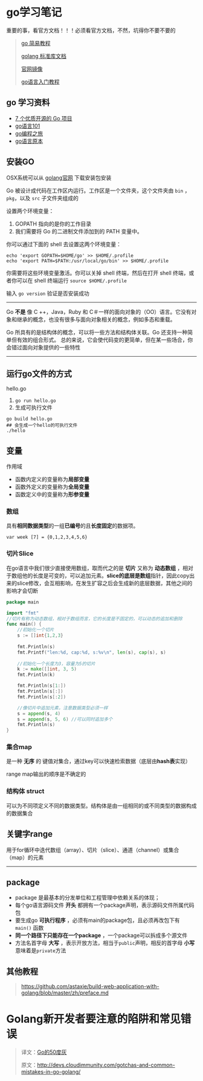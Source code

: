 # go学习笔记
重要的事，看官方文档！！！必须看官方文档，不然，坑得你不要不要的

> [go 简易教程](https://learnku.com/docs/the-little-go-book)
> 
> [golang 标准库文档](https://studygolang.com/pkgdoc)
>
> [官网镜像](http://docscn.studygolang.com/)
> 
> [go语言入门教程](http://c.biancheng.net/golang/)
## go 学习资料
- [7 个优质开源的 Go 项目](https://juejin.cn/post/7092788846781267975)
- [go语言101](https://gfw.go101.org/article/101.html)
- [go编程之旅](https://golang2.eddycjy.com/)
- [go语言原本](https://golang.design/under-the-hood/)


## 安装GO

OSX系统可以从 [golang官网](https://golang.org/) 下载安装包安装

Go 被设计成代码在工作区内运行。工作区是一个文件夹，这个文件夹由 `bin` ，`pkg`，以及 `src` 子文件夹组成的

设置两个环境变量：

1. GOPATH 指向的是你的工作目录
2. 我们需要将 Go 的二进制文件添加到的 PATH 变量中。

你可以通过下面的 shell 去设置这两个环境变量：
```
echo 'export GOPATH=$HOME/go' >> $HOME/.profile
echo 'export PATH=$PATH:/usr/local/go/bin' >> $HOME/.profile
```

你需要将这些环境变量激活。你可以关掉 shell 终端，然后在打开 shell 终端，或者你可以在 shell 终端运行 `source $HOME/.profile`

输入 `go version` 验证是否安装成功

---

Go **不是** 像 C ++，Java，Ruby 和 C＃一样的面向对象的（OO）语言。它没有对象和继承的概念，也没有很多与面向对象相关的概念，例如多态和重载。

Go 所具有的是结构体的概念，可以将一些方法和结构体关联。Go 还支持一种简单但有效的组合形式。 总的来说，它会使代码变的更简单，但在某一些场合，你会错过面向对象提供的一些特性

 ---

## 运行go文件的方式
hello.go
1. `go run hello.go`
2. 生成可执行文件
```
go build hello.go
## 会生成一个hello的可执行文件
./hello 
```

## 变量

作用域

- 函数内定义的变量称为**局部变量**
- 函数外定义的变量称为**全局变量**
- 函数定义中的变量称为**形参变量**

### 数组
具有**相同数据类型**的一组**已编号**的且**长度固定**的数据项。

```
var week [7] = {0,1,2,3,4,5,6}
```

### 切片Slice
在go语言中我们很少直接使用数组，取而代之的是 **切片** 又称为 **动态数组** ，相对于数组他的长度是可变的，可以追加元素。**slice的底层是数组**指针，因此copy出来的slice修改，会互相影响，在发生扩容之后会生成新的底层数据，其他之间的影响才会切断

```go
package main

import "fmt"
//切片有称为动态数组，相对于数组而言，它的长度是不固定的，可以动态的追加和删除
func main() {
	//初始化一个切片
	s := []int{1,2,3}
	
	fmt.Println(s)
	fmt.Printf("len:%d, cap:%d, s:%v\n", len(s), cap(s), s)
	
	//初始化一个长度为3，容量为5的切片
	k := make([]int, 3, 5)
	fmt.Println(k)

	fmt.Println(s[1:])
	fmt.Println(s[:])
	fmt.Println(s[:2])

	//像切片中追加元素，注意数据类型必须一样
	s = append(s, 4)
	s = append(s, 5, 6) //可以同时追加多个
	fmt.Println(s)
}
```

### 集合map
是一种 **无序** 的 键值对集合，通过key可以快速检索数据（底层由**hash表**实现）

range map输出的顺序是不确定的

### 结构体 struct
可以为不同项定义不同的数据类型。结构体是由一组相同的或不同类型的数据构成的数据集合

## 关键字range
用于for循环中迭代数组（array）、切片（slice）、通道（channel）或集合（map）的元素

---

## package
- package 是最基本的分发单位和工程管理中依赖关系的体现；
- 每个go语言源码文件 **开头** 都拥有一个package声明，表示源码文件所属代码包
- 要生成go **可执行程序** ，必须有main的package包，且必须再改包下有 `main()` 函数
- **同一个路径下只能存在一个package** ，一个package可以拆成多个源文件
- 方法名首字母 **大写** ，表示开放方法，相当于`public`声明，相反的首字母 **小写** 意味着是`private`方法


## 其他教程
> https://github.com/astaxie/build-web-application-with-golang/blob/master/zh/preface.md


# Golang新开发者要注意的陷阱和常见错误

> 译文：[Go的50度灰](https://colobu.com/2015/09/07/gotchas-and-common-mistakes-in-go-golang/#%E5%88%9D%E7%BA%A7)
> 
> 原文：http://devs.cloudimmunity.com/gotchas-and-common-mistakes-in-go-golang/